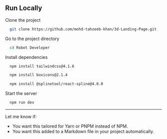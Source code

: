 
## Run Locally

Clone the project

```bash
  git clone https://github.com/mohd-tahzeeb-khan/3d-Landing-Page.git
```

Go to the project directory

```bash
  cd Robot Developer
```

Install dependencies

```bash
  npm install tailwindcss@4.1.6
```
```bash
  npm install boxicons@2.1.4
```

```bash
  npm install @splinetool/react-spline@4.0.0
```

Start the server

```bash
  npm run dev
```





---

Let me know if:
- You want this tailored for Yarn or PNPM instead of NPM.
- You want this added to a Markdown file in your project automatically.

